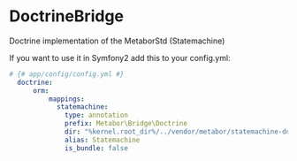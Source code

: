 DoctrineBridge
==============

Doctrine implementation of the MetaborStd (Statemachine)

If you want to use it in Symfony2 add this to your config.yml:

```yml
# {# app/config/config.yml #}
  doctrine:
      orm:
          mappings:
            statemachine:
              type: annotation
              prefix: Metabor\Bridge\Doctrine
              dir: "%kernel.root_dir%/../vendor/metabor/statemachine-doctrine-bridge/src/Metabor/Bridge/Doctrine"
              alias: Statemachine
              is_bundle: false
